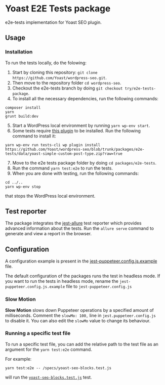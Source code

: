# Yoast E2E Tests package

e2e-tests implementation for Yoast SEO plugin.

## Usage

### Installation

To run the tests locally, do the folowing:

1. Start by cloning this repository: `git clone https://github.com/Yoast/wordpress-seo.git`.
2. Then move to the repository folder `cd wordpress-seo`.
3. Checkout the e2e-tests branch by doing `git checkout try/e2e-tests-package`.
4. To install all the necessary dependencies, run the following commands:

```
composer install
yarn
grunt build:dev
```

5. Start a WordPress local environment by running `yarn wp-env start`.
6. Some tests require [this plugin](https://github.com/Yoast/wordpress-seo/blob/trunk/packages/e2e-tests/data/yoast-simple-custom-post-type.zip) to be installed. Run the following command to install it:

```
yarn wp-env run tests-cli wp plugin install https://github.com/Yoast/wordpress-seo/blob/trunk/packages/e2e-tests/data/yoast-simple-custom-post-type.zip?raw=true
```

7. Move to the e2e tests package folder by doing `cd packages/e2e-tests`.
8. Run the command `yarn test:e2e` to run the tests.
9. When you are done with testing, run the following commands:

```
cd ../..
yarn wp-env stop
```

that stops the WordPress local environment.

## Test reporter

The package integrates the [jest-allure](https://github.com/zaqqaz/jest-allure) test reporter which provides advanced information about the tests. Run the `allure serve` command to generate and view a report in the browser.

## Configuration

A configuration example is present in the [jest-puppeteer.config.js.example](jest-puppeteer.config.js.example) file.

The default configuration of the packages runs the test in headless mode. If you want to run the tests in headless mode, rename the `jest-puppeteer.config.js.example` file to `jest-puppeteer.config.js`

### Slow Motion

**Slow Motion** slows down Puppeteer operations by a specified amount of milliseconds.
Comment the `slowMo: 100,` line in `jest.puppeteer.config.js` to disable it. You can also edit the `slowMo` value to change its behaviour.

### Running a specific test file

To run a specific test file, you can add the relative path to the test file as an argument for the `yarn test:e2e` command.

For example:

```
yarn test:e2e -- /specs/yoast-seo-blocks.test.js
```

will run the [`yoast-seo-blocks.test.js`](specs/yoast-seo-blocks.test.js) test.

